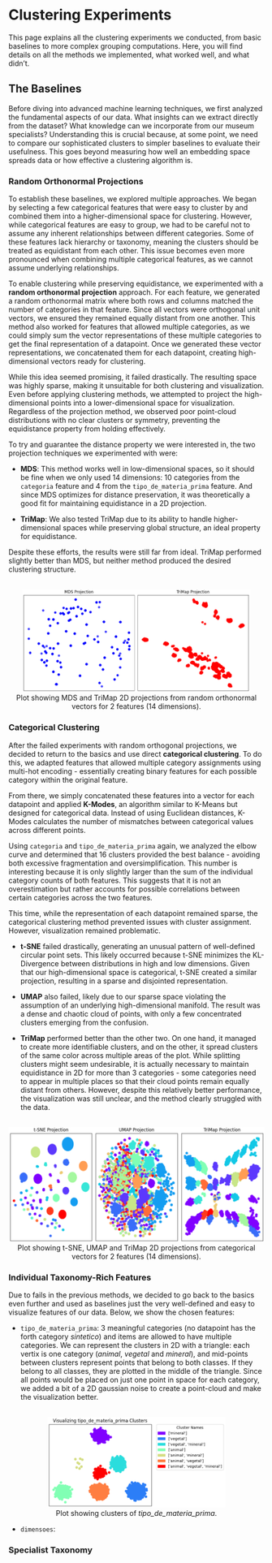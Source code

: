 # Clustering Experiments

This page explains all the clustering experiments we conducted, from basic baselines to more complex grouping computations. Here, you will find details on all the methods we implemented, what worked well, and what didn’t.

## The Baselines

Before diving into advanced machine learning techniques, we first analyzed the fundamental aspects of our data. What insights can we extract directly from the dataset? What knowledge can we incorporate from our museum specialists? Understanding this is crucial because, at some point, we need to compare our sophisticated clusters to simpler baselines to evaluate their usefulness. This goes beyond measuring how well an embedding space spreads data or how effective a clustering algorithm is.

### Random Orthonormal Projections

To establish these baselines, we explored multiple approaches. We began by selecting a few categorical features that were easy to cluster by and combined them into a higher-dimensional space for clustering. However, while categorical features are easy to group, we had to be careful not to assume any inherent relationships between different categories. Some of these features lack hierarchy or taxonomy, meaning the clusters should be treated as equidistant from each other. This issue becomes even more pronounced when combining multiple categorical features, as we cannot assume underlying relationships.

To enable clustering while preserving equidistance, we experimented with a **random orthonormal projection** approach. For each feature, we generated a random orthonormal matrix where both rows and columns matched the number of categories in that feature. Since all vectors were orthogonal unit vectors, we ensured they remained equally distant from one another. This method also worked for features that allowed multiple categories, as we could simply sum the vector representations of these multiple categories to get the final representation of a datapoint. Once we generated these vector representations, we concatenated them for each datapoint, creating high-dimensional vectors ready for clustering.

While this idea seemed promising, it failed drastically. The resulting space was highly sparse, making it unsuitable for both clustering and visualization. Even before applying clustering methods, we attempted to project the high-dimensional points into a lower-dimensional space for visualization. Regardless of the projection method, we observed poor point-cloud distributions with no clear clusters or symmetry, preventing the equidistance property from holding effectively.

To try and guarantee the distance property we were interested in, the two projection techniques we experimented with were:

- **MDS**: This method works well in low-dimensional spaces, so it should be fine when we only used 14 dimensions: 10 categories from the `categoria` feature and 4 from the `tipo_de_materia_prima` feature. And since MDS optimizes for distance preservation, it was theoretically a good fit for maintaining equidistance in a 2D projection.

- **TriMap**: We also tested TriMap due to its ability to handle higher-dimensional spaces while preserving global structure, an ideal property for equidistance.

Despite these efforts, the results were still far from ideal. TriMap performed slightly better than MDS, but neither method produced the desired clustering structure.

<div align="center">
    <br>
    <img src="assets/projections_orthonormal.png", width="450">
</div>
<div align='center'>
    <span>Plot showing MDS and TriMap 2D projections from random orthonormal vectors for 2 features (14 dimensions).</span>
    <br>
</div>

### Categorical Clustering  

After the failed experiments with random orthogonal projections, we decided to return to the basics and use direct **categorical clustering**. To do this, we adapted features that allowed multiple category assignments using multi-hot encoding - essentially creating binary features for each possible category within the original feature.  

From there, we simply concatenated these features into a vector for each datapoint and applied **K-Modes**, an algorithm similar to K-Means but designed for categorical data. Instead of using Euclidean distances, K-Modes calculates the number of mismatches between categorical values across different points.  

Using `categoria` and `tipo_de_materia_prima` again, we analyzed the elbow curve and determined that 16 clusters provided the best balance - avoiding both excessive fragmentation and oversimplification. This number is interesting because it is only slightly larger than the sum of the individual category counts of both features. This suggests that it is not an overestimation but rather accounts for possible correlations between certain categories across the two features.

This time, while the representation of each datapoint remained sparse, the categorical clustering method prevented issues with cluster assignment. However, visualization remained problematic.  

- **t-SNE** failed drastically, generating an unusual pattern of well-defined circular point sets. This likely occurred because t-SNE minimizes the KL-Divergence between distributions in high and low dimensions. Given that our high-dimensional space is categorical, t-SNE created a similar projection, resulting in a sparse and disjointed representation.

- **UMAP** also failed, likely due to our sparse space violating the assumption of an underlying high-dimensional manifold. The result was a dense and chaotic cloud of points, with only a few concentrated clusters emerging from the confusion.

- **TriMap** performed better than the other two. On one hand, it managed to create more identifiable clusters, and on the other, it spread clusters of the same color across multiple areas of the plot. While splitting clusters might seem undesirable, it is actually necessary to maintain equidistance in 2D for more than 3 categories - some categories need to appear in multiple places so that their cloud points remain equally distant from others. However, despite this relatively better performance, the visualization was still unclear, and the method clearly struggled with the data.  

<div align="center">
    <br>
    <img src="assets/projections_categorical.png", width="550">
</div>
<div align='center'>
    <span>Plot showing t-SNE, UMAP and TriMap 2D projections from categorical vectors for 2 features (14 dimensions).</span>
    <br>
</div>

### Individual Taxonomy-Rich Features

Due to fails in the previous methods, we decided to go back to the basics even further and used as baselines just the very well-defined and easy to visualize features of our data. Below, we show the chosen features:

- `tipo_de_materia_prima`: 3 meaningful categories (no datapoint has the forth category *sintetico*) and items are allowed to have multiple categories. We can represent the clusters in 2D with a triangle: each vertix is one category (*animal*, *vegetal* and *mineral*), and mid-points between clusters represent points that belong to both classes. If they belong to all classes, they are plotted in the middle of the triangle. Since all points would be placed on just one point in space for each category, we added a bit of a 2D gaussian noise to create a point-cloud and make the visualization better.

<div align="center">
    <br>
    <img src="assets/tipo_de_materia_prima_baseline.png", width="350">
</div>
<div align='center'>
    <span>Plot showing clusters of <i>tipo_de_materia_prima</i>.</span>
    <br>
</div>

- `dimensoes`:

### Specialist Taxonomy


